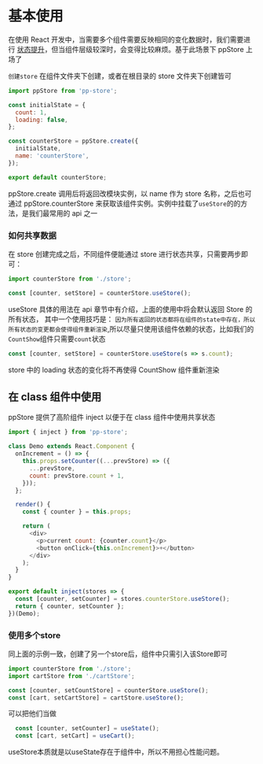 # 基本使用

在使用 React 开发中，当需要多个组件需要反映相同的变化数据时，我们需要进行 [状态提升](https://reactjs.org/docs/lifting-state-up.html)，但当组件层级较深时，会变得比较麻烦。基于此场景下 ppStore 上场了

`创建store`
在组件文件夹下创建，或者在根目录的 store 文件夹下创建皆可

```js
import ppStore from 'pp-store';

const initialState = {
  count: 1,
  loading: false,
};

const counterStore = ppStore.create({
  initialState,
  name: 'counterStore',
});

export default counterStore;
```

ppStore.create 调用后将返回改模块实例，以 name 作为 store 名称，之后也可通过 ppStore.counterStore 来获取该组件实例。实例中挂载了`useStore`的的方法，是我们最常用的 api 之一

### 如何共享数据

在 store 创建完成之后，不同组件便能通过 store 进行状态共享，只需要两步即可：

```js
import counterStore from './store';
```

```js
const [counter, setStore] = counterStore.useStore();
```

useStore 具体的用法在 api 章节中有介绍，上面的使用中将会默认返回 Store 的所有状态，
其中一个使用技巧是： `因为所有返回的状态都将在组件的state中存在，所以所有状态的变更都会使得组件重新渲染`,所以尽量只使用该组件依赖的状态，比如我们的`CountShow`组件只需要`count`状态

```js
const [counter, setStore] = counterStore.useStore(s => s.count);
```

store 中的 loading 状态的变化将不再使得 CountShow 组件重新渲染

## 在 class 组件中使用

ppStore 提供了高阶组件 inject 以便于在 class 组件中使用共享状态

```js
import { inject } from 'pp-store';

class Demo extends React.Component {
  onIncrement = () => {
    this.props.setCounter((...prevStore) => ({
      ...prevStore,
      count: prevStore.count + 1,
    }));
  };

  render() {
    const { counter } = this.props;

    return (
      <div>
        <p>current count: {counter.count}</p>
        <button onClick={this.onIncrement}>+</button>
      </div>
    );
  }
}

export default inject(stores => {
  const [counter, setCounter] = stores.counterStore.useStore();
  return { counter, setCounter };
})(Demo);
```

### 使用多个store
同上面的示例一致，创建了另一个store后，组件中只需引入该Store即可

```js
import counterStore from './store';
import cartStore from './cartStore';
```

```js
const [counter, setCountStore] = counterStore.useStore();
const [cart, setCartStore] = cartStore.useStore();
```
可以把他们当做

```js
  const [counter, setCounter] = useState();
  const [cart, setCart] = useCart();
```
useStore本质就是以useState存在于组件中，所以不用担心性能问题。